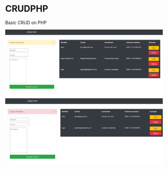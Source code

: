 # CRUDPHP
Basic CRUD on PHP

<p>
   <img src="screenshots/crud.jpg"/>
    
   <img src="screenshots/crud1.jpg"/>
   
</p>
